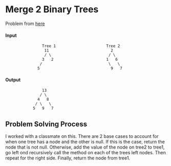 # Merge 2 Binary Trees
Problem from [here](https://leetcode.com/problems/merge-two-binary-trees/description/)

#### Input
```
                Tree 1                      Tree 2
                 11                           2
                 / \                         / \
                3   2                       1   6
               /                             \   \
              5                               9   7

```


#### Output
```
                13
               / \
              4   8
             / \   \
            5   9   7  

```

## Problem Solving Process
I worked with a classmate on this.  There are 2 base cases to account 
for when one tree has a node and the other is null.  If this is the case, 
return the node that is not null.  Otherwise, add the value of the node on 
tree2 to tree1, go left ond recursively call the method on each of the 
trees left nodes.  Then repeat for the right side.  Finally, return the 
node from tree1.